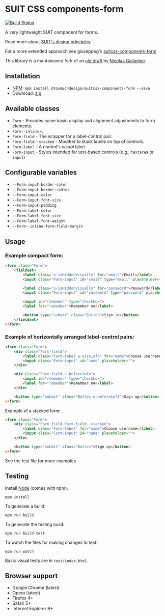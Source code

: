# SUIT CSS components-form

[![Build Status](https://secure.travis-ci.org/suitcss/form.png?branch=master)](http://travis-ci.org/toomuchdesign/suitcss-components-form)

A very lightweight SUIT component for forms.

Read more about [SUIT's design principles](https://github.com/suitcss/suit/).

For a more extended approach see giuseppeg's [suitcss-components-form](https://github.com/giuseppeg/suitcss-components-form).

This library is a mantainance fork of an [old draft](https://github.com/trunkclub/suitcss-components-form) by [Nicolas Gallagher](https://github.com/necolas).


## Installation

- [NPM](http://www.npmjs.com/): `npm install @toomuchdesign/suitcss-components-form --save`
- Download: [zip](https://github.com/toomuchdesign/suitcss-components-form/releases/latest)


## Available classes

- `Form` - Provides some basic display and alignment adjustments to form elements.
- `Form--inline` -.
- `Form-field` - The wrapper for a label-control pair.
- `Form-field--stacked` - Modifier to stack labels on top of controls.
- `Form-label` - A control's _visual_ label.
- `Form-input` - Styles intended for text-based controls (e.g., `textarea` or `input`)


## Configurable variables

- `--Form-input-border-color`
- `--Form-input-border-radius`
- `--Form-input-color`
- `--Form-input-font-size`
- `--Form-input-padding`
- `--Form-label-color`
- `--Form-label-font-size`
- `--Form-label-font-weight`
- `--Form--inline-form-field-margin`


## Usage

### Example compact form:

```html
<form class="Form">
    <fieldset>
        <label class="u-isHiddenVisually" for="email">Email</label>
        <input class="Form-input" id="email" type="email" placeholder="Email">

        <label class="u-isHiddenVisually" for="password">Password</label>
        <input class="Form-input" id="password" type="password" placeholder="Password">

        <input id="remember" type="checkbox">
        <label for="remember">Remember me</label>

        <button type="submit" class="Button">Sign in</button>
    </fieldset>
</form>
```

### Example of horizontally arranged label-control pairs:

```html
<form class="Form">
    <div class="Form-field">
        <label class="Form-label u-size1of4" for="name">Choose username</label>
        <input class="Form-input" id="name" placeholder="">
    </div>

    <div class="Form-field u-before1of4">
        <input id="remember" type="checkbox">
        <label for="remember">Remember me</label>
    </div>

    <button type="submit" class="Button u-before1of4">Sign up</button>
</form>
```

Example of a stacked form:


```html
<form class="Form">
    <div class="Form-field Form-field--stacked">
        <label class="Form-label" for="name">Choose username</label>
        <input class="Form-input" id="name" placeholder="">
    </div>

    <button type="submit" class="Button">Sign up</button>
</form>
```

See the test file for more examples.

## Testing

Install [Node](http://nodejs.org) (comes with npm).

```
npm install
```

To generate a build:

```
npm run build
```

To generate the testing build:

```
npm run build-test
```

To watch the files for making changes to test:

```
npm run watch
```

Basic visual tests are in `test/index.html`.

## Browser support

- Google Chrome (latest)
- Opera (latest)
- Firefox 4+
- Safari 5+
- Internet Explorer 8+
